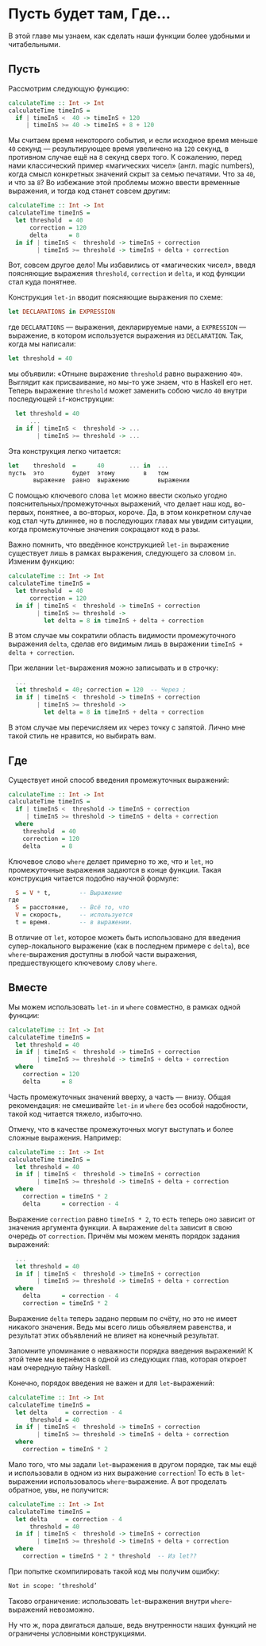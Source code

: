 # Пусть будет там, Где...

В этой главе мы узнаем, как сделать наши функции более удобными и читабельными.

## Пусть

Рассмотрим следующую функцию:

```haskell
calculateTime :: Int -> Int
calculateTime timeInS =
  if | timeInS <  40 -> timeInS + 120
     | timeInS >= 40 -> timeInS + 8 + 120
```

Мы считаем время некоторого события, и если исходное время меньше `40` секунд &mdash; результирующее время увеличено на `120` секунд, в противном случае ещё на `8` секунд сверх того. К сожалению, перед нами классический пример &laquo;магических чисел&raquo; (англ. magic numbers), когда смысл конкретных значений скрыт за семью печатями. Что за `40`, и что за `8`? Во избежание этой проблемы можно ввести временные выражения, и тогда код станет совсем другим:

```haskell
calculateTime :: Int -> Int
calculateTime timeInS =
  let threshold  = 40
      correction = 120
      delta      = 8
  in if | timeInS <  threshold -> timeInS + correction
        | timeInS >= threshold -> timeInS + delta + correction
```

Вот, совсем другое дело! Мы избавились от &laquo;магических чисел&raquo;, введя поясняющие выражения `threshold`, `correction` и `delta`, и код функции стал куда понятнее.

Конструкция `let-in` вводит поясняющие выражения по схеме:

```haskell
let DECLARATIONS in EXPRESSION
```

где `DECLARATIONS` &mdash; выражения, декларируемые нами, а `EXPRESSION` &mdash; выражение, в котором используется выражения из `DECLARATION`. Так, когда мы написали:

```haskell
let threshold = 40
```

мы объявили: &laquo;Отныне выражение `threshold` равно выражению `40`&raquo;. Выглядит как присваивание, но мы-то уже знаем, что в Haskell его нет. Теперь выражение `threshold` может заменить собою число `40` внутри последующей `if`-конструкции:

```haskell
  let threshold = 40
      ...
  in if | timeInS <  threshold -> ...
        | timeInS >= threshold -> ...
```

Эта конструкция легко читается:

```haskell
let    threshold  =      40       ... in  ...
пусть  это        будет  этому        в   том
       выражение  равно  выражению        выражении
```

С помощью ключевого слова `let` можно ввести сколько угодно пояснительных/промежуточных выражений, что делает наш код, во-первых, понятнее, а во-вторых, короче. Да, в этом конкретном случае код стал чуть длиннее, но в последующих главах мы увидим ситуации, когда промежуточные значения сокращают код в разы.

Важно помнить, что введённое конструкцией `let-in` выражение существует лишь в рамках выражения, следующего за словом `in`. Изменим функцию:

```haskell
calculateTime :: Int -> Int
calculateTime timeInS =
  let threshold  = 40
      correction = 120
  in if | timeInS <  threshold -> timeInS + correction
        | timeInS >= threshold ->
          let delta = 8 in timeInS + delta + correction
```

В этом случае мы сократили область видимости промежуточного выражения `delta`, сделав его видимым лишь в выражении `timeInS + delta + correction`.

При желании `let`-выражения можно записывать и в строчку:

```haskell
  ...
  let threshold = 40; correction = 120  -- Через ;
  in if | timeInS <  threshold -> timeInS + correction
        | timeInS >= threshold ->
          let delta = 8 in timeInS + delta + correction
```

В этом случае мы перечисляем их через точку с запятой. Лично мне такой стиль не нравится, но выбирать вам.

## Где

Существует иной способ введения промежуточных выражений:

```haskell
calculateTime :: Int -> Int
calculateTime timeInS =
  if | timeInS <  threshold -> timeInS + correction
     | timeInS >= threshold -> timeInS + delta + correction
  where
    threshold  = 40
    correction = 120
    delta      = 8
```

Ключевое слово `where` делает примерно то же, что и `let`, но промежуточные выражения задаются в конце функции. Такая конструкция читается подобно научной формуле:

```haskell
  S = V * t,        -- Выражение
где
  S = расстояние,   -- Всё то, что
  V = скорость,     -- используется
  t = время.        -- в выражении.
```

В отличие от `let`, которое можеть быть использовано для введения супер-локального выражение (как в последнем примере с `delta`), все `where`-выражения доступны в любой части выражения, предшествующего ключевому слову `where`.

## Вместе

Мы можем использовать `let-in` и `where` совместно, в рамках одной функции:

```haskell
calculateTime :: Int -> Int
calculateTime timeInS =
  let threshold = 40
  in if | timeInS <  threshold -> timeInS + correction
        | timeInS >= threshold -> timeInS + delta + correction
  where
    correction = 120
    delta      = 8
```

Часть промежуточных значений вверху, а часть &mdash; внизу. Общая рекомендация: не смешивайте `let-in` и `where` без особой надобности, такой код читается тяжело, избыточно.

Отмечу, что в качестве промежуточных могут выступать и более сложные выражения. Например:

```haskell
calculateTime :: Int -> Int
calculateTime timeInS =
  let threshold = 40
  in if | timeInS <  threshold -> timeInS + correction
        | timeInS >= threshold -> timeInS + delta + correction
  where
    correction = timeInS * 2
    delta      = correction - 4
```

Выражение `correction` равно `timeInS * 2`, то есть теперь оно зависит от значения аргумента функции. А выражение `delta` зависит в свою очередь от `correction`. Причём мы можем менять порядок задания выражений:

```haskell
  ...
  let threshold = 40
  in if | timeInS <  threshold -> timeInS + correction
        | timeInS >= threshold -> timeInS + delta + correction
  where
    delta      = correction - 4
    correction = timeInS * 2
```

Выражение `delta` теперь задано первым по счёту, но это не имеет никакого значения. Ведь мы всего лишь объявляем равенства, и результат этих объявлений не влияет на конечный результат.

<div class="card-panel orange darken-2 left-align smaller-text"><span class="white-text">
Запомните упоминание о неважности порядка введения выражений! К этой теме мы вернёмся в одной из следующих глав, которая откроет нам очередную тайну Haskell.
</span></div>

Конечно, порядок введения не важен и для `let`-выражений:

```haskell
calculateTime :: Int -> Int
calculateTime timeInS =
  let delta     = correction - 4
      threshold = 40
  in if | timeInS <  threshold -> timeInS + correction
        | timeInS >= threshold -> timeInS + delta + correction
  where
    correction = timeInS * 2
```

Мало того, что мы задали `let`-выражения в другом порядке, так мы ещё и использовали в одном из них выражение `correction`! То есть в `let`-выражении использовалось `where`-выражение. А вот проделать обратное, увы, не получится:

```haskell
calculateTime :: Int -> Int
calculateTime timeInS =
  let delta     = correction - 4
      threshold = 40
  in if | timeInS <  threshold -> timeInS + correction
        | timeInS >= threshold -> timeInS + delta + correction
  where
    correction = timeInS * 2 * threshold  -- Из let??
```

При попытке скомпилировать такой код мы получим ошибку:

```bash
Not in scope: ‘threshold’
```

Таково ограничение: использовать `let`-выражения внутри `where`-выражений невозможно.

Ну что ж, пора двигаться дальше, ведь внутренности наших функций не ограничены условными конструкциями.

